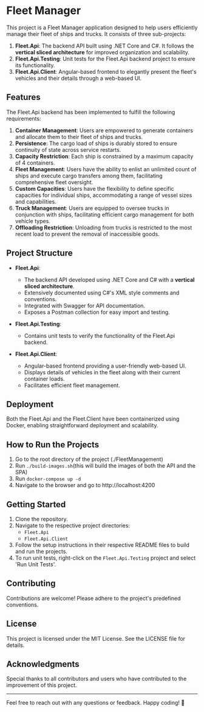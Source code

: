 # Fleet Manager

This project is a Fleet Manager application designed to help users efficiently manage their fleet of ships and trucks. It consists of three sub-projects:

1. **Fleet.Api**: The backend API built using .NET Core and C#. It follows the **vertical sliced architecture** for improved organization and scalability.
2. **Fleet.Api.Testing**: Unit tests for the Fleet.Api backend project to ensure its functionality.
3. **Fleet.Api.Client**: Angular-based frontend to elegantly present the fleet's vehicles and their details through a web-based UI.

## Features

The Fleet.Api backend has been implemented to fulfill the following requirements:

1. **Container Management**: Users are empowered to generate containers and allocate them to their fleet of ships and trucks.
2. **Persistence**: The cargo load of ships is durably stored to ensure continuity of state across service restarts.
3. **Capacity Restriction**: Each ship is constrained by a maximum capacity of 4 containers.
4. **Fleet Management**: Users have the ability to enlist an unlimited count of ships and execute cargo transfers among them, facilitating comprehensive fleet oversight.
5. **Custom Capacities**: Users have the flexibility to define specific capacities for individual ships, accommodating a range of vessel sizes and capabilities.
6. **Truck Management**: Users are equipped to oversee trucks in conjunction with ships, facilitating efficient cargo management for both vehicle types.
7. **Offloading Restriction**:  Unloading from trucks is restricted to the most recent load to prevent the removal of inaccessible goods.

## Project Structure

- **Fleet.Api**:
    - The backend API developed using .NET Core and C# with a **vertical sliced architecture**.
    - Extensively documented using C#'s XML style comments and conventions.
    - Integrated with Swagger for API documentation.
    - Exposes a Postman collection for easy import and testing.

- **Fleet.Api.Testing**:
    - Contains unit tests to verify the functionality of the Fleet.Api backend.

- **Fleet.Api.Client**:
    - Angular-based frontend providing a user-friendly web-based UI.
    - Displays details of vehicles in the fleet along with their current container loads.
    - Facilitates efficient fleet management.

## Deployment

Both the Fleet.Api and the Fleet.Client have been containerized using Docker, enabling straightforward deployment and scalability.

## How to Run the Projects

1. Go to the root directory of the project (./FleetManagement)
2. Run `./build-images.sh`(this will build the images of both the API and the SPA)
3. Run `docker-compose up -d`
4. Navigate to the browser and go to http://localhost:4200  

## Getting Started

1. Clone the repository.
2. Navigate to the respective project directories:
    - `Fleet.Api`
    - `Fleet.Api.Client`
3. Follow the setup instructions in their respective README files to build and run the projects.
4. To run unit tests, right-click on the `Fleet.Api.Testing` project and select 'Run Unit Tests'.

## Contributing

Contributions are welcome! Please adhere to the project's predefined conventions.

## License

This project is licensed under the MIT License. See the LICENSE file for details.

## Acknowledgments

Special thanks to all contributors and users who have contributed to the improvement of this project.

---

Feel free to reach out with any questions or feedback. Happy coding! 🚀